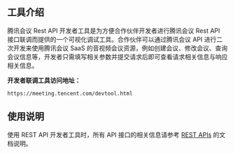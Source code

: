 ## 工具介绍
腾讯会议 Rest API 开发者工具是为方便合作伙伴开发者进行腾讯会议 Rest API 接口联调而提供的一个可视化调试工具。合作伙伴可以通过腾讯会议 API 进行二次开发来使用腾讯会议 SaaS 的音视频会议资源，例如创建会议、修改会议、查询会议信息等，开发者只需填写相关参数并提交请求后即可查看请求相关信息与响应相关信息。

**开发者联调工具访问地址：**
```Plaintext
https://meeting.tencent.com/devtool.html
```

## 使用说明
使用 REST API 开发者工具时，所有 API 接口的相关信息请参考 [REST APIs](https://cloud.tencent.com/document/product/1095/42417) 的文档说明。
